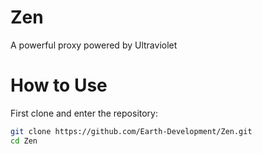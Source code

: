 # Zen

A powerful proxy powered by Ultraviolet

# How to Use

First clone and enter the repository:

```sh
git clone https://github.com/Earth-Development/Zen.git
cd Zen
```
